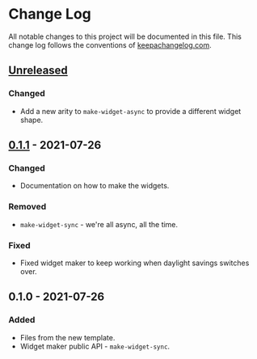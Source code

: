 # Change Log
All notable changes to this project will be documented in this file. This change log follows the conventions of [keepachangelog.com](http://keepachangelog.com/).

## [Unreleased]
### Changed
- Add a new arity to `make-widget-async` to provide a different widget shape.

## [0.1.1] - 2021-07-26
### Changed
- Documentation on how to make the widgets.

### Removed
- `make-widget-sync` - we're all async, all the time.

### Fixed
- Fixed widget maker to keep working when daylight savings switches over.

## 0.1.0 - 2021-07-26
### Added
- Files from the new template.
- Widget maker public API - `make-widget-sync`.

[Unreleased]: https://github.com/your-name/noscodamos2021/compare/0.1.1...HEAD
[0.1.1]: https://github.com/your-name/noscodamos2021/compare/0.1.0...0.1.1
